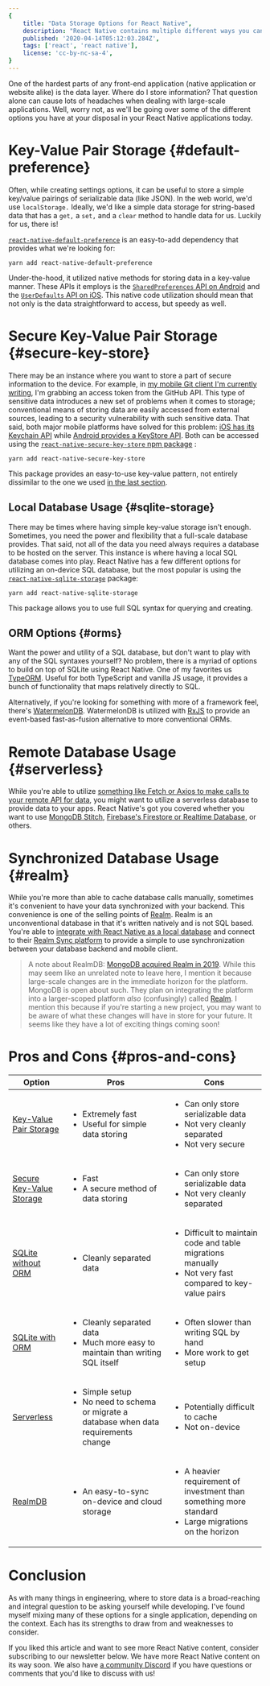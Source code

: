 ```yaml
---
{
	title: "Data Storage Options for React Native",
	description: "React Native contains multiple different ways you can persist data for your application. Let's look at the choices and their pros and cons.",
	published: '2020-04-14T05:12:03.284Z',
	tags: ['react', 'react native'],
	license: 'cc-by-nc-sa-4',
}
---
```


One of the hardest parts of any front-end application (native application or website alike) is the data layer. Where do I store information? That question alone can cause lots of headaches when dealing with large-scale applications. Well, worry not, as we'll be going over some of the different options you have at your disposal in your React Native applications today.

# Key-Value Pair Storage {#default-preference}

Often, while creating settings options, it can be useful to store a simple key/value pairings of serializable data (like JSON). In the web world, we'd use `localStorage.` Ideally, we'd like a simple data storage for string-based data that has a `get,` a `set,` and a `clear` method to handle data for us. Luckily for us, there is!

[`react-native-default-preference`](https://github.com/kevinresol/react-native-default-preference) is an easy-to-add dependency that provides what we're looking for:

```
yarn add react-native-default-preference
```

Under-the-hood, it utilized native methods for storing data in a key-value manner. These APIs it employs is the [`SharedPreferences` API on Android](https://developer.android.com/reference/android/content/SharedPreferences) and the [`UserDefaults` API on iOS](https://developer.apple.com/documentation/foundation/userdefaults). This native code utilization should mean that not only is the data straightforward to access, but speedy as well.

# Secure Key-Value Pair Storage {#secure-key-store}

There may be an instance where you want to store a part of secure information to the device. For example, in [my mobile Git client I'm currently writing](https://gitshark.dev), I'm grabbing an access token from the GitHub API. This type of sensitive data introduces a new set of problems when it comes to storage; conventional means of storing data are easily accessed from external sources, leading to a security vulnerability with such sensitive data. That said, both major mobile platforms have solved for this problem: [iOS has its Keychain API](https://developer.apple.com/documentation/security/keychain_services) while [Android provides a KeyStore API](https://developer.android.com/reference/java/security/KeyStore). Both can be accessed using the [`react-native-secure-key-store` npm package](https://github.com/pradeep1991singh/react-native-secure-key-store#readme) :

```
yarn add react-native-secure-key-store
```

This package provides an easy-to-use key-value pattern, not entirely dissimilar to the one we used [in the last section](#default-preference).

## Local Database Usage {#sqlite-storage}

There may be times where having simple key-value storage isn't enough. Sometimes, you need the power and flexibility that a full-scale database provides. That said, not all of the data you need always requires a database to be hosted on the server. This instance is where having a local SQL database comes into play. React Native has a few different options for utilizing an on-device SQL database, but the most popular is using the [`react-native-sqlite-storage`](https://github.com/andpor/react-native-sqlite-storage) package:

```
yarn add react-native-sqlite-storage
```

This package allows you to use full SQL syntax for querying and creating.

## ORM Options {#orms}

Want the power and utility of a SQL database, but don't want to play with any of the SQL syntaxes yourself? No problem, there is a myriad of options to build on top of SQLite using React Native. One of my favorites us [TypeORM](http://typeorm.io/). Useful for both TypeScript and vanilla JS usage, it provides a bunch of functionality that maps relatively directly to SQL.

Alternatively, if you're looking for something with more of a framework feel, there's [WatermelonDB](https://github.com/Nozbe/WatermelonDB). WatermelonDB is utilized with [RxJS](https://rxjs.dev/) to provide an event-based fast-as-fusion alternative to more conventional ORMs.

# Remote Database Usage {#serverless}

While you're able to utilize [something like Fetch or Axios to make calls to your remote API for data](https://reactnative.dev/docs/network#using-fetch), you might want to utilize a serverless database to provide data to your apps. React Native's got you covered whether you want to use [MongoDB Stitch](https://www.npmjs.com/package/mongodb-stitch-react-native-sdk), [Firebase's Firestore or Realtime Database](https://rnfirebase.io/), or others.

# Synchronized Database Usage {#realm}

While you're more than able to cache database calls manually, sometimes it's convenient to have your data synchronized with your backend. This convenience is one of the selling points of [Realm](https://realm.io/). Realm is an unconventional database in that it's written natively and is not SQL based. You're able to [integrate with React Native as a local database](https://realm.io/docs/javascript/latest#getting-started) and connect to their [Realm Sync platform](https://docs.realm.io/sync/getting-started-1/getting-a-realm-object-server-instance) to provide a simple to use synchronization between your database backend and mobile client.

> A note about RealmDB: [MongoDB acquired Realm in 2019](https://techcrunch.com/2019/04/24/mongodb-to-acquire-open-source-mobile-database-realm-startup-that-raised-40m/). While this may seem like an unrelated note to leave here, I mention it because large-scale changes are in the immediate horizon for the platform. MongoDB is open about such. They plan on integrating the platform into a larger-scoped platform _also_ (confusingly) called [Realm](https://www.mongodb.com/realm). I mention this because if you're starting a new project, you may want to be aware of what these changes will have in store for your future. It seems like they have a lot of exciting things coming soon!

<!-- ::in-content-ad title="Consider supporting" body="Donating any amount will help towards further development of articles like this." button-text="Visit our Open Collective" button-href="https://opencollective.com/playfulprogramming" -->

# Pros and Cons {#pros-and-cons}

| Option                                        | Pros                                                         | Cons                                                         |
| --------------------------------------------- | ------------------------------------------------------------ | ------------------------------------------------------------ |
| [Key-Value Pair Storage](#default-preference) | <ul><li>Extremely fast</li><li>Useful for simple data storing</li></ul> | <ul><li>Can only store serializable data</li><li>Not very cleanly separated</li><li>Not very secure</li></ul> |
| [Secure Key-Value Storage](#secure-key-store) | <ul><li>Fast</li><li>A secure method of data storing</li></ul> | <ul><li>Can only store serializable data</li><li>Not very cleanly separated</li></ul> |
| [SQLite without ORM](#sqlite-storage)         | <ul><li>Cleanly separated data</li></ul>                     | <ul><li>Difficult to maintain code and table migrations manually</li><li>Not very fast compared to key-value pairs</li></ul> |
| [SQLite with ORM](#orms)                      | <ul><li>Cleanly separated data</li><li>Much more easy to maintain than writing SQL itself</li></ul> | <ul><li>Often slower than writing SQL by hand</li><li>More work to get setup</li></ul> |
| [Serverless](#serverless)                     | <ul><li>Simple setup</li><li>No need to schema or migrate a database when data requirements change</li></ul> | <ul><li>Potentially difficult to cache</li><li>Not on-device</li></ul> |
| [RealmDB](#realm)                             | <ul><li>An easy-to-sync on-device and cloud storage</li></ul> | <ul><li>A heavier requirement of investment than something more standard</li><li>Large migrations on the horizon</li></ul> |

# Conclusion

As with many things in engineering, where to store data is a broad-reaching and integral question to be asking yourself while developing. I've found myself mixing many of these options for a single application, depending on the context. Each has its strengths to draw from and weaknesses to consider.

If you liked this article and want to see more React Native content, consider subscribing to our newsletter below. We have more React Native content on its way soon. We also have [a community Discord](https://discord.gg/FMcvc6T) if you have questions or comments that you'd like to discuss with us!
